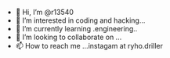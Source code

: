 - 👋 Hi, I’m @r13540
- 👀 I’m interested in coding and hacking...
- 🌱 I’m currently learning .engineering..
- 💞️ I’m looking to collaborate on ...
- 📫 How to reach me ...instagam at ryho.driller

<!---
r13540/r13540 is a ✨ special ✨ repository because its `README.md` (this file) appears on your GitHub profile.
You can click the Preview link to take a look at your changes.
--->
